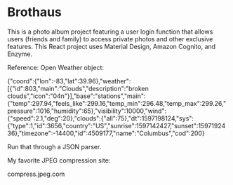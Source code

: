 # Brothaus

This is a photo album project featuring a user login function that allows users (friends and family) to access private photos and other exclusive features. This React project uses Material Design, Amazon Cognito, and Enzyme.

Reference: Open Weather object:

{"coord":{"lon":-83,"lat":39.96},"weather":[{"id":803,"main":"Clouds","description":"broken clouds","icon":"04n"}],"base":"stations","main":{"temp":297.94,"feels_like":299.16,"temp_min":296.48,"temp_max":299.26,"pressure":1016,"humidity":65},"visibility":10000,"wind":{"speed":2.1,"deg":20},"clouds":{"all":75},"dt":1597198124,"sys":{"type":1,"id":3656,"country":"US","sunrise":1597142427,"sunset":1597192436},"timezone":-14400,"id":4509177,"name":"Columbus","cod":200}

Run that through a JSON parser.

My favorite JPEG compression site:

compress.jpeg.com
